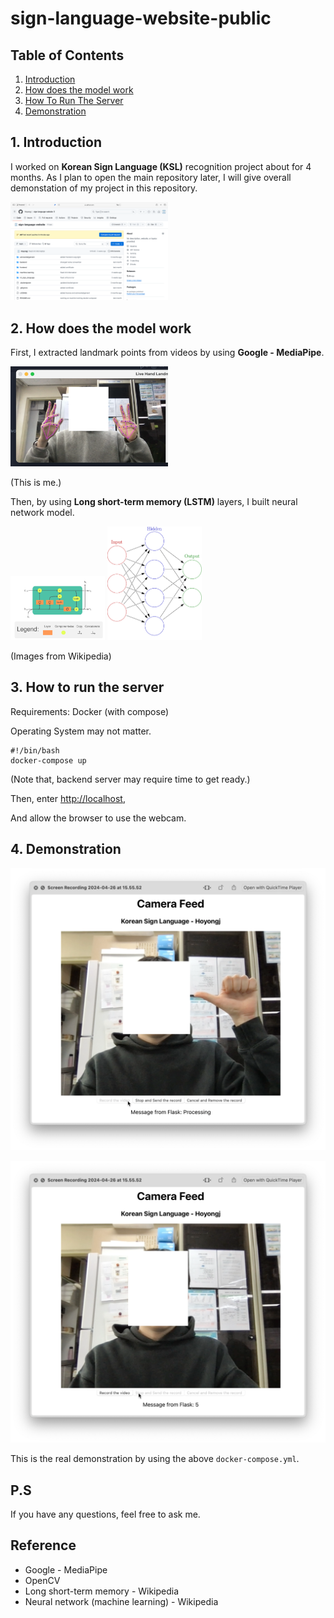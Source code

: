 # sign-language-website-public

## Table of Contents
1. [Introduction](#1-introduction)
2. [How does the model work](#2-how-does-the-model-work)
2. [How To Run The Server](#3-how-to-run-the-server)
3. [Demonstration](#4-demonstration)


## 1. Introduction

I worked on **Korean Sign Language (KSL)** recognition project about for 4 months. As I plan to open the main repository later, I will give overall demonstation of my project in this repository.

<img alt="Project Repository" src="./src/slw-repo.png" style="width:50%">


## 2. How does the model work

First, I extracted landmark points from videos by using **Google - MediaPipe**.

<img alt="MediaPipe Demo" src="./src/mediapipe-demo.png" style="width:50%">


(This is me.)


Then, by using **Long short-term memory (LSTM)** layers, I built neural network model.


<img alt="LSTM Demo - Wikipedia" src="./src/LSTM_Cell.svg" style="width:30%">


<img alt="Simple ANN - Wikipedia" src="./src/Colored_neural_network.svg" style="width:30%">

(Images from Wikipedia)


## 3. How to run the server

Requirements: Docker (with compose)

Operating System may not matter.

```shell
#!/bin/bash
docker-compose up
```

(Note that, backend server may require time to get ready.)

Then, enter [http://localhost](http://localhost),

And allow the browser to use the webcam.

## 4. Demonstration

![My motion 5](./src/my-motion-1.png)

![My motion result](./src/my-motion-2.png)

This is the real demonstration by using the above `docker-compose.yml`.

## P.S

If you have any questions, feel free to ask me.

## Reference

* Google - MediaPipe
* OpenCV
* Long short-term memory - Wikipedia
* Neural network (machine learning) - Wikipedia